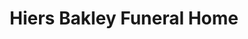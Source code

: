 ---
title: "Hiers Bakley Funeral Home"
url: /chiefland/hiers-bakley-funeral-home/
shop: Bestattungen
---